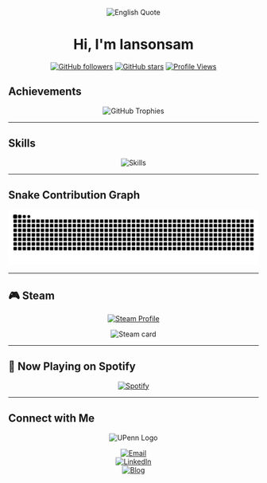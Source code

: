 <div align="center">

![English Quote](https://quotes-github-readme.vercel.app/api?type=horizontal&theme=dark)

# Hi, I'm **lansonsam**

[![GitHub followers](https://img.shields.io/github/followers/lansonsam?style=for-the-badge&logo=github&label=Followers)](https://github.com/lansonsam?tab=followers)
[![GitHub stars](https://img.shields.io/github/stars/lansonsam?affiliations=OWNER%2CCOLLABORATOR&style=for-the-badge&logo=github&label=Stars)](https://github.com/lansonsam?tab=repositories)
[![Profile Views](https://komarev.com/ghpvc/?username=lansonsam&color=blue&style=for-the-badge)](https://github.com/lansonsam)

</div>



## Achievements  

<div align="center">

![GitHub Trophies](https://github-profile-trophy.vercel.app/?username=lansonsam&theme=tokyonight&no-frame=true&row=1&column=6)  

</div>

---

## Skills  

<div align="center">

![Skills](https://skillicons.dev/icons?i=py,cpp,cs,java,html,css,js,ts,sqlite,matlab,latex,md,git,linux)

</div>

---

## Snake Contribution Graph  

<div align="center">

![Snake animation](https://raw.githubusercontent.com/lansonsam/lansonsam/output/github-snake.svg)

</div>

---

## 🎮 Steam  

<div align="center">

[![Steam Profile](https://img.shields.io/badge/Steam-Profile-000?style=for-the-badge&logo=steam)](https://steamcommunity.com/id/lansonsam)

<!-- Steam 统计卡片 (需要第三方服务比如 anuraghazra 或外部 API) -->
![Steam card](https://steam-stat.vercel.app/api?profileName=your_steam_id)

</div>

---

## 🎵 Now Playing on Spotify  

<div align="center">

[![Spotify](https://novatorem.vercel.app/api/spotify)](https://open.spotify.com/user/your_spotify_id)

</div>

---

## Connect with Me  

<div align="center">

<img src="https://upload.wikimedia.org/wikipedia/en/5/57/University_of_Pennsylvania_shield.svg" alt="UPenn Logo" width="80"/>

[![Email](https://img.shields.io/badge/Email-UPenn-red?style=for-the-badge&logo=gmail)](mailto:your_upenn_email@upenn.edu)  
[![LinkedIn](https://img.shields.io/badge/LinkedIn-Profile-blue?style=for-the-badge&logo=linkedin)](https://linkedin.com/in/your-profile)  
[![Blog](https://img.shields.io/badge/Blog-Visit-orange?style=for-the-badge&logo=google-chrome)](https://your-blog-link.com)

</div>
